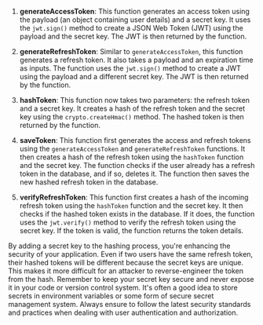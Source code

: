 1. **generateAccessToken**: This function generates an access token using the payload (an object containing user details) and a secret key. It uses the `jwt.sign()` method to create a JSON Web Token (JWT) using the payload and the secret key. The JWT is then returned by the function.

2. **generateRefreshToken**: Similar to `generateAccessToken`, this function generates a refresh token. It also takes a payload and an expiration time as inputs. The function uses the `jwt.sign()` method to create a JWT using the payload and a different secret key. The JWT is then returned by the function.

3. **hashToken**: This function now takes two parameters: the refresh token and a secret key. It creates a hash of the refresh token and the secret key using the `crypto.createHmac()` method. The hashed token is then returned by the function.

4. **saveToken**: This function first generates the access and refresh tokens using the `generateAccessToken` and `generateRefreshToken` functions. It then creates a hash of the refresh token using the `hashToken` function and the secret key. The function checks if the user already has a refresh token in the database, and if so, deletes it. The function then saves the new hashed refresh token in the database.

5. **verifyRefreshToken**: This function first creates a hash of the incoming refresh token using the `hashToken` function and the secret key. It then checks if the hashed token exists in the database. If it does, the function uses the `jwt.verify()` method to verify the refresh token using the secret key. If the token is valid, the function returns the token details.

By adding a secret key to the hashing process, you're enhancing the security of your application. Even if two users have the same refresh token, their hashed tokens will be different because the secret keys are unique. This makes it more difficult for an attacker to reverse-engineer the token from the hash. Remember to keep your secret key secure and never expose it in your code or version control system. It's often a good idea to store secrets in environment variables or some form of secure secret management system. Always ensure to follow the latest security standards and practices when dealing with user authentication and authorization.